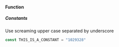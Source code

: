 
#### Function 



##### Constants

Use screaming upper case separated by underscore

```go
const THIS_IS_A_CONSTANT = "1029328"
```

